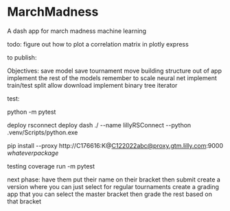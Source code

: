 # MarchMadness
 A dash app for march madness machine learning

todo:
figure out how to plot a correlation matrix in plotly express

to publish:


Objectives:
save model
save tournament
move building structure out of app
implement the rest of the models
    remember to scale neural net
implement train/test split
allow download
implement binary tree iterator


test:

python -m pytest

deploy
rsconnect deploy dash ./ --name lillyRSConnect --python .venv/Scripts/python.exe 

pip install --proxy http://C176616:K@C122022abc@proxy.gtm.lilly.com:9000 *whateverpackage*

testing 
coverage run -m pytest

next phase:
have them put their name on their bracket then submit
create a version where you can just select for regular tournaments
create a grading app that you can select the master bracket then grade the rest based on that bracket
